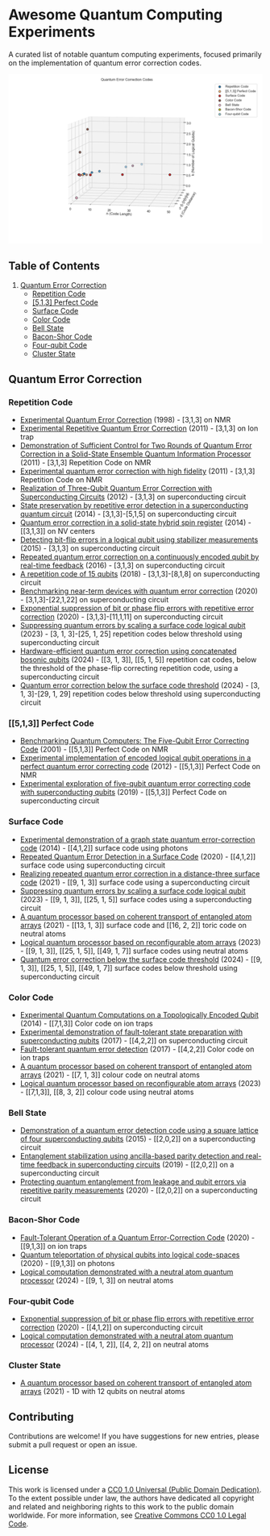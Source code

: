 

# Awesome Quantum Computing Experiments


A curated list of notable quantum computing experiments, focused primarily on the implementation of quantum error correction codes.


![Plot](out/qec_exp.png)


## Table of Contents

1. [Quantum Error Correction](#quantum-error-correction)
   - [Repetition Code](#repetition-code)
   - [[5,1,3] Perfect Code](#513-perfect-code)
   - [Surface Code](#surface-code)
   - [Color Code](#color-code)
   - [Bell State](#bell-state)
   - [Bacon-Shor Code](#bacon-shor-code)
   - [Four-qubit Code](#four-qubit-code)
   - [Cluster State](#cluster-state)



## Quantum Error Correction

### Repetition Code

- [Experimental Quantum Error Correction](https://arxiv.org/abs/quant-ph/9802018) (1998) - [3,1,3] on NMR
- [Experimental Repetitive Quantum Error Correction](https://jubarreiro.physics.ucsd.edu/files/Schindler-Science-332-1059-1061.pdf) (2011) - [3,1,3] on Ion trap
- [Demonstration of Sufficient Control for Two Rounds of Quantum Error Correction in a Solid-State Ensemble Quantum Information Processor](https://arxiv.org/abs/1108.4842) (2011) - [3,1,3] Repetition Code  on NMR
- [Experimental quantum error correction with high fidelity](https://arxiv.org/abs/1109.4821) (2011) - [3,1,3] Repetition Code  on NMR
- [Realization of Three-Qubit Quantum Error Correction with Superconducting Circuits](https://arxiv.org/abs/1109.4948) (2012) - [3,1,3] on superconducting circuit
- [State preservation by repetitive error detection in a superconducting quantum circuit](https://arxiv.org/abs/1411.7403) (2014) - [3,1,3]-[5,1,5] on superconducting circuit
- [Quantum error correction in a solid-state hybrid spin register](https://arxiv.org/abs/1309.6424) (2014) - [[3,1,3]] on NV centers
- [Detecting bit-flip errors in a logical qubit using stabilizer measurements](https://arxiv.org/abs/1411.5542) (2015) - [3,1,3] on superconducting circuit
- [Repeated quantum error correction on a continuously encoded qubit by real-time feedback](https://arxiv.org/abs/1508.01388) (2016) - [3,1,3] on superconducting circuit
- [A repetition code of 15 qubits](https://arxiv.org/abs/1709.00990) (2018) - [3,1,3]-[8,1,8] on superconducting circuit
- [Benchmarking near-term devices with quantum error correction](https://arxiv.org/abs/2004.11037) (2020) - [3,1,3]-[22,1,22] on superconducting circuit
- [Exponential suppression of bit or phase flip errors with repetitive error correction](https://arxiv.org/abs/2102.06132) (2020) - [3,1,3]-[11,1,11] on superconducting circuit
- [Suppressing quantum errors by scaling a surface code logical qubit](https://arxiv.org/abs/2207.06431) (2023) - [3, 1, 3]-[25, 1, 25] repetition codes below threshold using superconducting circuit
- [Hardware-efficient quantum error correction using concatenated bosonic qubits](https://arxiv.org/abs/2409.13025) (2024) - [[3, 1, 3]], [[5, 1, 5]] repetition cat codes, below the threshold of the phase-flip correcting repetition code, using a superconducting circuit
- [Quantum error correction below the surface code threshold](https://arxiv.org/abs/2408.13687v1) (2024) - [3, 1, 3]-[29, 1, 29] repetition codes below threshold using superconducting circuit

### \[\[5,1,3]] Perfect Code

- [Benchmarking Quantum Computers: The Five-Qubit Error Correcting Code](https://arxiv.org/abs/quant-ph/0101034) (2001) - [[5,1,3]] Perfect Code on NMR
- [Experimental implementation of encoded logical qubit operations in a perfect quantum error correcting code](https://arxiv.org/abs/1208.4797) (2012) -  [[5,1,3]] Perfect Code on NMR
- [Experimental exploration of five-qubit quantum error correcting code with superconducting qubits](https://arxiv.org/abs/1907.04507) (2019) -  [[5,1,3]] Perfect Code on superconducting circuit

### Surface Code

- [Experimental demonstration of a graph state quantum error-correction code](https://arxiv.org/abs/1404.5498v1) (2014) - [[4,1,2]] surface code using photons
- [Repeated Quantum Error Detection in a Surface Code](https://arxiv.org/abs/1912.09410) (2020) - [[4,1,2]] surface code using superconducting circuit
- [Realizing repeated quantum error correction in a distance-three surface code](https://arxiv.org/abs/2112.03708) (2021) - [[9, 1, 3]] surface code using a superconducting circuit
- [Suppressing quantum errors by scaling a surface code logical qubit](https://arxiv.org/abs/2207.06431) (2023) - [[9, 1, 3]], [[25, 1, 5]] surface codes using a superconducting circuit
- [A quantum processor based on coherent transport of entangled atom arrays](https://arxiv.org/abs/2112.03923) (2021) - [[13, 1, 3]] surface code and [[16, 2, 2]] toric code on neutral atoms
- [Logical quantum processor based on reconfigurable atom arrays](https://arxiv.org/abs/2312.03982) (2023) - [[9, 1, 3]], [[25, 1, 5]], [[49, 1, 7]] surface codes using neutral atoms
- [Quantum error correction below the surface code threshold](https://arxiv.org/abs/2408.13687v1) (2024) - [[9, 1, 3]], [[25, 1, 5]], [[49, 1, 7]] surface codes below threshold using superconducting circuit

### Color Code

- [Experimental Quantum Computations on a Topologically Encoded Qubit](https://arxiv.org/abs/1403.5426) (2014) - [[7,1,3]] Color code on ion traps
- [Experimental demonstration of fault-tolerant state preparation with superconducting qubits](https://arxiv.org/abs/1705.09259v1) (2017) - [[4,2,2]] on superconducting circuit
- [Fault-tolerant quantum error detection](https://arxiv.org/abs/1611.06946) (2017) - [[4,2,2]] Color code on ion traps
- [A quantum processor based on coherent transport of entangled atom arrays](https://arxiv.org/abs/2112.03923) (2021) - [[7, 1, 3]] colour code on neutral atoms
- [Logical quantum processor based on reconfigurable atom arrays](https://arxiv.org/abs/2312.03982) (2023) - [[7,1,3]], [[8, 3, 2]] colour code using neutral atoms

### Bell State

- [Demonstration of a quantum error detection code using a square lattice of four superconducting qubits](https://www.nature.com/articles/ncomms7979) (2015) - [[2,0,2]] on a superconducting circuit
- [Entanglement stabilization using ancilla-based parity detection and real-time feedback in superconducting circuits](https://www.nature.com/articles/s41534-019-0185-4) (2019) - [[2,0,2]] on a superconducting circuit
- [Protecting quantum entanglement from leakage and qubit errors via repetitive parity measurements](https://arxiv.org/abs/1905.12731) (2020) - [[2,0,2]] on a superconducting circuit

### Bacon-Shor Code

- [Fault-Tolerant Operation of a Quantum Error-Correction Code](https://arxiv.org/abs/2009.11482) (2020) - [[9,1,3]] on ion traps
- [Quantum teleportation of physical qubits into logical code-spaces](https://arxiv.org/abs/2009.06242) (2020) - [[9,1,3]] on photons
- [Logical computation demonstrated with a neutral atom quantum processor](https://arxiv.org/abs/2411.11822v1) (2024) - [[9, 1, 3]] on neutral atoms

### Four-qubit Code

- [Exponential suppression of bit or phase flip errors with repetitive error correction](https://arxiv.org/abs/2102.06132) (2020) - [[4,1,2]] on superconducting circuit
- [Logical computation demonstrated with a neutral atom quantum processor](https://arxiv.org/abs/2411.11822v2) (2024) - [[4, 1, 2]], [[4, 2, 2]] on neutral atoms

### Cluster State

- [A quantum processor based on coherent transport of entangled atom arrays](https://arxiv.org/abs/2112.03923) (2021) - 1D with 12 qubits on neutral atoms


## Contributing

Contributions are welcome! If you have suggestions for new entries, please submit a pull request or open an issue.


## License

This work is licensed under a [CC0 1.0 Universal (Public Domain Dedication)](LICENSE).
To the extent possible under law, the authors have dedicated all copyright and related and neighboring rights to this work to the public domain worldwide.
For more information, see [Creative Commons CC0 1.0 Legal Code](https://creativecommons.org/publicdomain/zero/1.0/).
